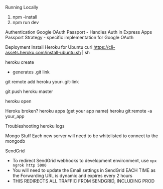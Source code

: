 Running Locally

1. npm -install
2. npm run dev

Authentication
Google OAuth
Passport - Handles Auth in Express Apps
Passport Strategy - specific implementation for Google OAuth

Deployment
Install Heroku for Ubuntu
curl https://cli-assets.heroku.com/install-ubuntu.sh | sh

heroku create

- generates .git link

git remote add heroku your-.git-link

git push heroku master

heroku open

Heroku broken?
heroku apps
(get your app name)
heroku git:remote -a your_app

Troubleshooting
heroku logs

Mongo Stuff
Each new server will need to be whitelisted to connect to the mongodb

SendGrid

- To redirect SendGrid webhooks to development environment, use
  `npx ngrok http 5000`
- You will need to update the Email settings in SendGrid EACH TIME as the Forwarding URL is dynamic and expires every 2 hours
- THIS REDIRECTS ALL TRAFFIC FROM SENDGRID, INCLUDING PROD
